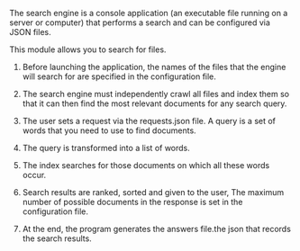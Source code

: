
The search engine is a console application
(an executable file running on a server or computer)
that performs a search and can be configured via JSON files.

This module allows you to search for files.

1. Before launching the application, the names
of the files that the engine will search for are specified in the configuration file.

3. The search engine must independently crawl all files and
index them so that it can then find the most
relevant documents for any search query.

5. The user sets a request via the requests.json file. A query is
a set of words that you need to use to find documents.

7. The query is transformed into a list of words.
   
9. The index searches for those documents on which all these words occur.
    
11. Search results are ranked, sorted and given to the user,
The maximum number of possible documents in the response is set in
the configuration file.

13. At the end, the program generates the answers file.the json that records
the search results.
